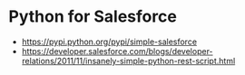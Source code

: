 # Python for Salesforce

* https://pypi.python.org/pypi/simple-salesforce
* https://developer.salesforce.com/blogs/developer-relations/2011/11/insanely-simple-python-rest-script.html
